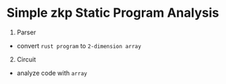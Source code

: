 # Simple zkp Static Program Analysis

1. Parser
- convert `rust program` to `2-dimension array`

2. Circuit
- analyze code with `array`


